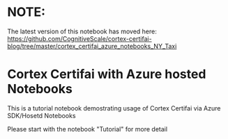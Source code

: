 # NOTE:
The latest version of this notebook has moved here:  
https://github.com/CognitiveScale/cortex-certifai-blog/tree/master/cortex_certifai_azure_notebooks_NY_Taxi


# Cortex Certifai with Azure hosted Notebooks

This is a tutorial notebook demostrating usage of Cortex Certifai via Azure SDK/Hosetd Notebooks

Please start with the notebook "Tutorial" for more detail
